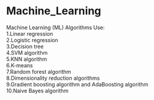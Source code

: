 # Machine_Learning
Machine Learning (ML) Algorithms Use:</br>
1.Linear regression</br>
2.Logistic regression</br>
3.Decision tree</br>
4.SVM algorithm</br>
5.KNN algorithm</br>
6.K-means</br>
7.Random forest algorithm</br>
8.Dimensionality reduction algorithms</br>
9.Gradient boosting algorithm and AdaBoosting algorithm</br>
10.Naive Bayes algorithm</br>
